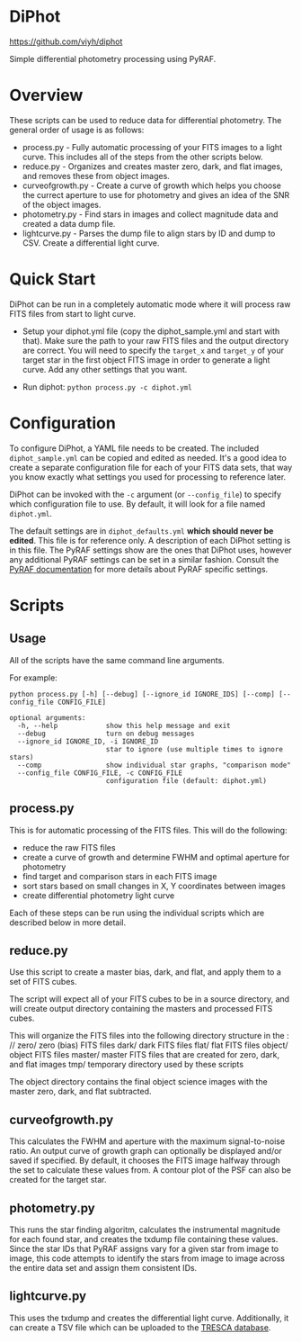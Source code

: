 # DiPhot

https://github.com/viyh/diphot

Simple differential photometry processing using PyRAF.

# Overview

These scripts can be used to reduce data for differential photometry. The general order of usage is as follows:

* process.py - Fully automatic processing of your FITS images to a light curve. This includes all of the steps from the other scripts below.
* reduce.py - Organizes and creates master zero, dark, and flat images, and removes these from object images.
* curveofgrowth.py - Create a curve of growth which helps you choose the currect aperture to use for photometry and gives an idea of the SNR of the object images.
* photometry.py - Find stars in images and collect magnitude data and created a data dump file.
* lightcurve.py - Parses the dump file to align stars by ID and dump to CSV. Create a differential light curve.

# Quick Start

DiPhot can be run in a completely automatic mode where it will process raw FITS files from start to light curve.

* Setup your diphot.yml file (copy the diphot_sample.yml and start with that). Make sure the path to your raw FITS files and the output directory are correct. You will need to specify the `target_x` and `target_y` of your target star in the first object FITS image in order to generate a light curve. Add any other settings that you want.

* Run diphot:
`python process.py -c diphot.yml`

# Configuration

To configure DiPhot, a YAML file needs to be created. The included `diphot_sample.yml` can be copied and edited as needed. It's a good idea to create a separate configuration file for each of your FITS data sets, that way you know exactly what settings you used for processing to reference later.

DiPhot can be invoked with the `-c` argument (or `--config_file`) to specify which configuration file to use. By default, it will look for a file named `diphot.yml`.

The default settings are in `diphot_defaults.yml` **which should never be edited**. This file is for reference only. A description of each DiPhot setting is in this file. The PyRAF settings show are the ones that DiPhot uses, however any additional PyRAF settings can be set in a similar fashion. Consult the [PyRAF documentation](http://stsdas.stsci.edu/cgi-bin/gethelp.cgi?apphot.hlp) for more details about PyRAF specific settings.

# Scripts

## Usage

All of the scripts have the same command line arguments.

For example:

`python process.py [-h] [--debug] [--ignore_id IGNORE_IDS] [--comp] [--config_file CONFIG_FILE]`

    optional arguments:
      -h, --help            show this help message and exit
      --debug               turn on debug messages
      --ignore_id IGNORE_ID, -i IGNORE_ID
                            star to ignore (use multiple times to ignore stars)
      --comp                show individual star graphs, "comparison mode"
      --config_file CONFIG_FILE, -c CONFIG_FILE
                            configuration file (default: diphot.yml)

## process.py
This is for automatic processing of the FITS files. This will do the following:
* reduce the raw FITS files
* create a curve of growth and determine FWHM and optimal aperture for photometry
* find target and comparison stars in each FITS image
* sort stars based on small changes in X, Y coordinates between images
* create differential photometry light curve

Each of these steps can be run using the individual scripts which are described below in more detail.

## reduce.py
Use this script to create a master bias, dark, and flat, and apply them to a set of FITS cubes.

The script will expect all of your FITS cubes to be in a source directory, and will create output directory containing the masters and processed FITS cubes.

This will organize the FITS files into the following directory structure in the <OUTPUT DIRECTORY>:
    /<OUTPUT DIRECTORY>/
        zero/
            zero (bias) FITS files
        dark/
            dark FITS files
        flat/
            flat FITS files
        object/
            object FITS files
        master/
            master FITS files that are created for zero, dark, and flat images
        tmp/
            temporary directory used by these scripts

The object directory contains the final object science images with the master zero, dark, and flat subtracted.

## curveofgrowth.py
This calculates the FWHM and aperture with the maximum signal-to-noise ratio. An output curve of growth graph can optionally be displayed and/or saved if specified. By default, it chooses the FITS image halfway through the set to calculate these values from. A contour plot of the PSF can also be created for the target star.

## photometry.py
This runs the star finding algoritm, calculates the instrumental magnitude for each found star, and creates the txdump file containing these values. Since the star IDs that PyRAF assigns vary for a given star from image to image, this code attempts to identify the stars from image to image across the entire data set and assign them consistent IDs.

## lightcurve.py
This uses the txdump and creates the differential light curve. Additionally, it can create a TSV file which can be uploaded to the [TRESCA database](http://var2.astro.cz/EN/tresca/index.php).
